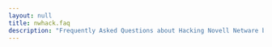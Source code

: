 ```yaml
---
layout: null
title: nwhack.faq
description: "Frequently Asked Questions about Hacking Novell Netware by Simple Nomad"
---
```


